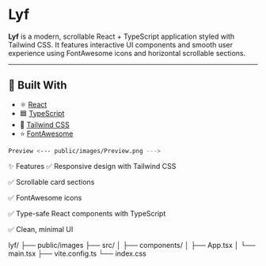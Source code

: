 # Lyf

**Lyf** is a modern, scrollable React + TypeScript application styled with Tailwind CSS. It features interactive UI components and smooth user experience using FontAwesome icons and horizontal scrollable sections.

---

## 🔧 Built With

- ⚛️ [React](https://reactjs.org/)
- 🟦 [TypeScript](https://www.typescriptlang.org/)
- 💨 [Tailwind CSS](https://tailwindcss.com/)
- ⭐ [FontAwesome](https://fontawesome.com/)

```bash
Preview <--- public/images/Preview.png --->
```

✨ Features
✅ Responsive design with Tailwind CSS

✅ Scrollable card sections

✅ FontAwesome icons

✅ Type-safe React components with TypeScript

✅ Clean, minimal UI

lyf/
├── public/images
├── src/
│ ├── components/
│ ├── App.tsx
│ └── main.tsx
├── vite.config.ts
└── index.css
